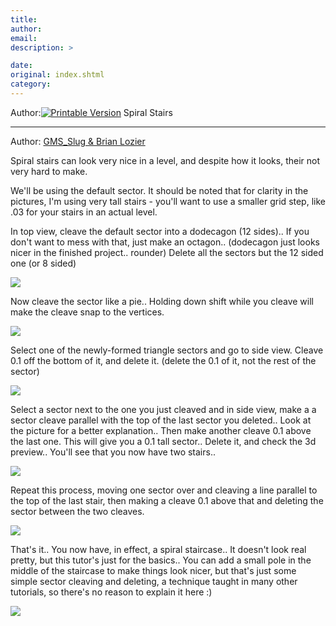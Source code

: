 ```yaml
---
title: 
author: 
email: 
description: >

date: 
original: index.shtml
category: 
---
```


Author:[![Printable Version](/images/printable.gif)](tutorial_print.shtml)
Spiral Stairs  

-----

Author: [GMS\_Slug & Brian
Lozier](mailto:gms_slug@hotmail.com,lozier@bigfoot.com)  
  
Spiral stairs can look very nice in a level, and despite how it looks,
their not very hard to make.  
  
We'll be using the default sector. It should be noted that for clarity
in the pictures, I'm using very tall stairs - you'll want to use a
smaller grid step, like .03 for your stairs in an actual level.  
  
In top view, cleave the default sector into a dodecagon (12 sides).. If
you don't want to mess with that, just make an octagon.. (dodecagon just
looks nicer in the finished project.. rounder) Delete all the sectors
but the 12 sided one (or 8 sided)  

![](spiral1.jpg)

  
Now cleave the sector like a pie.. Holding down shift while you cleave
will make the cleave snap to the vertices.  

![](spiral2.jpg)

  
Select one of the newly-formed triangle sectors and go to side view.
Cleave 0.1 off the bottom of it, and delete it. (delete the 0.1 of it,
not the rest of the sector)  

![](spiral3.jpg)

  
Select a sector next to the one you just cleaved and in side view, make
a a sector cleave parallel with the top of the last sector you deleted..
Look at the picture for a better explanation.. Then make another cleave
0.1 above the last one. This will give you a 0.1 tall sector.. Delete
it, and check the 3d preview.. You'll see that you now have two
stairs..  

![](spiral4.jpg)

  
Repeat this process, moving one sector over and cleaving a line parallel
to the top of the last stair, then making a cleave 0.1 above that and
deleting the sector between the two cleaves.  

![](spiral5.jpg)

  
That's it.. You now have, in effect, a spiral staircase.. It doesn't
look real pretty, but this tutor's just for the basics.. You can add a
small pole in the middle of the staircase to make things look nicer, but
that's just some simple sector cleaving and deleting, a technique taught
in many other tutorials, so there's no reason to explain it here :)  
  

![](spiral6.jpg)
